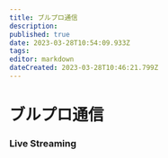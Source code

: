 ```yaml
---
title: ブルプロ通信
description: 
published: true
date: 2023-03-28T10:54:09.933Z
tags: 
editor: markdown
dateCreated: 2023-03-28T10:46:21.799Z
---
```


# ブルプロ通信
### Live Streaming
